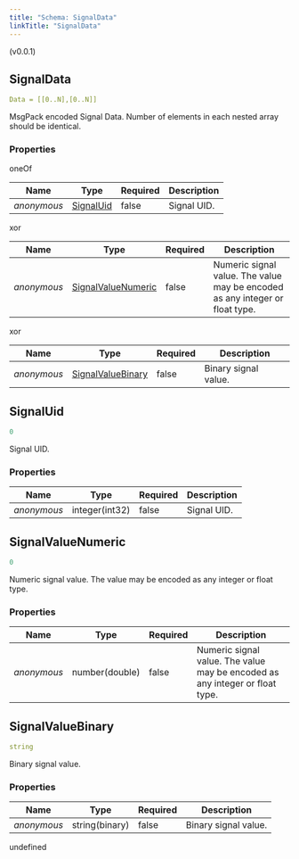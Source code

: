 ```yaml
---
title: "Schema: SignalData"
linkTitle: "SignalData"
---
```


(v0.0.1)

<h2 id="tocS_SignalData">SignalData</h2>

<a id="schemasignaldata"></a>
<a id="schema_SignalData"></a>
<a id="tocSsignaldata"></a>
<a id="tocssignaldata"></a>

```yaml
Data = [[0..N],[0..N]]

```

MsgPack encoded Signal Data. Number of elements in each nested array should be identical.

### Properties

oneOf

|Name|Type|Required|Description|
|---|---|---|---|
|*anonymous*|[SignalUid](#schemasignaluid)|false|Signal UID.|

xor

|Name|Type|Required|Description|
|---|---|---|---|
|*anonymous*|[SignalValueNumeric](#schemasignalvaluenumeric)|false|Numeric signal value. The value may be encoded as any integer or float type.|

xor

|Name|Type|Required|Description|
|---|---|---|---|
|*anonymous*|[SignalValueBinary](#schemasignalvaluebinary)|false|Binary signal value.|

<h2 id="tocS_SignalUid">SignalUid</h2>

<a id="schemasignaluid"></a>
<a id="schema_SignalUid"></a>
<a id="tocSsignaluid"></a>
<a id="tocssignaluid"></a>

```yaml
0

```

Signal UID.

### Properties

|Name|Type|Required|Description|
|---|---|---|---|
|*anonymous*|integer(int32)|false|Signal UID.|

<h2 id="tocS_SignalValueNumeric">SignalValueNumeric</h2>

<a id="schemasignalvaluenumeric"></a>
<a id="schema_SignalValueNumeric"></a>
<a id="tocSsignalvaluenumeric"></a>
<a id="tocssignalvaluenumeric"></a>

```yaml
0

```

Numeric signal value. The value may be encoded as any integer or float type.

### Properties

|Name|Type|Required|Description|
|---|---|---|---|
|*anonymous*|number(double)|false|Numeric signal value. The value may be encoded as any integer or float type.|

<h2 id="tocS_SignalValueBinary">SignalValueBinary</h2>

<a id="schemasignalvaluebinary"></a>
<a id="schema_SignalValueBinary"></a>
<a id="tocSsignalvaluebinary"></a>
<a id="tocssignalvaluebinary"></a>

```yaml
string

```

Binary signal value.

### Properties

|Name|Type|Required|Description|
|---|---|---|---|
|*anonymous*|string(binary)|false|Binary signal value.|

undefined


